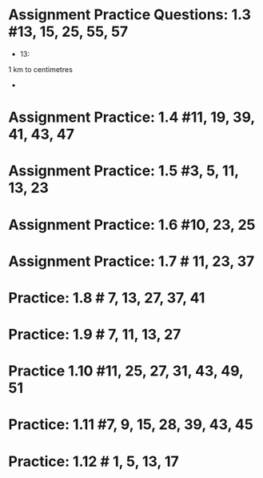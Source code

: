 # Assignment Practice Questions: 1.3 #13, 15, 25, 55, 57

*  13:

1 km to centimetres

* 

# Assignment Practice: 1.4 #11, 19, 39, 41, 43, 47

# Assignment Practice: 1.5 #3, 5, 11, 13, 23

# Assignment Practice: 1.6 #10, 23, 25

# Assignment Practice: 1.7 # 11, 23, 37

# Practice: 1.8 # 7, 13, 27, 37, 41

# Practice: 1.9 # 7, 11, 13, 27

# Practice 1.10 #11, 25, 27, 31, 43, 49, 51

# Practice: 1.11 #7, 9, 15, 28, 39, 43, 45

# Practice: 1.12 # 1, 5, 13, 17
